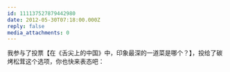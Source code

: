 ```yaml
---
id: 111137527879442980
date: 2012-05-30T07:18:00.000Z
reply: false
media_attachments: 0
---
```


我参与了投票【在《舌尖上的中国》中，印象最深的一道菜是哪个？】，投给了碳烤松茸这个选项，你也快来表态吧： ​​​​

